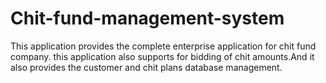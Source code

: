 # Chit-fund-management-system
This application provides the complete enterprise application for chit fund company. this application also supports for bidding of chit amounts.And it also provides the customer and chit plans database management.
